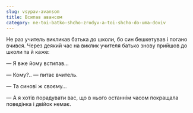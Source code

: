 ```yaml
---
slug: vsypav-avansom
title: Всипав авансом
category: ne-toi-batko-shcho-zrodyv-a-toi-shcho-do-uma-doviv
---
```

Не раз учитель викликав батька до школи, бо син бешкетував і погано вчився. Через деякий час на виклик учителя батько знову прийшов до школи та й каже:

— Я вже йому встипав…

— Кому?.. — питає вчитель.

— Та синові ж своєму…

— А я хотів порадувати вас, що в нього останнім часом покращала поведінка і двійок немає.
